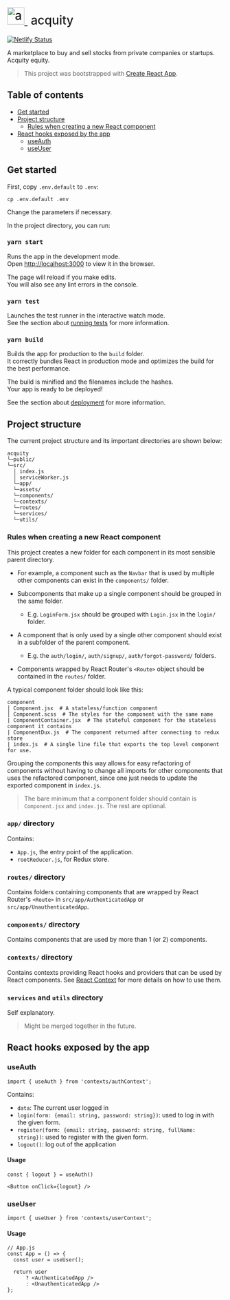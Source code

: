 <h1 style="font-weight:500">
  <a href="https://acquity.netlify.com">
    <img src=https://raw.githubusercontent.com/acquity/web/master/public/apple-touch-icon.png alt="acquity" width=40>
  </a>
  &nbsp;acquity&nbsp;
</h1>

[![Netlify Status](https://api.netlify.com/api/v1/badges/5226f9ce-01c6-4617-80b2-6ca0b796ccbd/deploy-status)](https://app.netlify.com/sites/acquity/deploys)

A marketplace to buy and sell stocks from private companies or startups. Acquity equity.
<br>

> This project was bootstrapped with [Create React App](https://github.com/facebook/create-react-app).

## Table of contents
   * [Get started](#get-started)
   * [Project structure](#project-structure)
       * [Rules when creating a new React component](#rules-when-creating-a-new-react-component)
   * [React hooks exposed by the app](#react-hooks-exposed-by-the-app)
       * [useAuth](#useauth)
       * [useUser](#useuser)

## Get started
First, copy `.env.default` to `.env`:
```
cp .env.default .env
```

Change the parameters if necessary.

In the project directory, you can run:

### `yarn start`

Runs the app in the development mode.<br />
Open [http://localhost:3000](http://localhost:3000) to view it in the browser.

The page will reload if you make edits.<br />
You will also see any lint errors in the console.

### `yarn test`

Launches the test runner in the interactive watch mode.<br />
See the section about [running tests](https://facebook.github.io/create-react-app/docs/running-tests) for more information.

### `yarn build`

Builds the app for production to the `build` folder.<br />
It correctly bundles React in production mode and optimizes the build for the best performance.

The build is minified and the filenames include the hashes.<br />
Your app is ready to be deployed!

See the section about [deployment](https://facebook.github.io/create-react-app/docs/deployment) for more information.

## Project structure
The current project structure and its important directories are shown below:

```
acquity
└─public/
└─src/
  │ index.js    
  │ serviceWorker.js
  └─app/
  └─assets/
  └─components/
  └─contexts/
  └─routes/
  └─services/
  └─utils/
```
### Rules when creating a new React component
This project creates a new folder for each component in its most sensible parent directory. 

* For example, a component such as the `Navbar` that is used by multiple other components can exist in the `components/` folder. 
* Subcomponents that make up a single component should be grouped in the same folder.
    * E.g. `LoginForm.jsx` should be grouped with `Login.jsx` in the `login/` folder.
* A component that is only used by a single other component should exist in a subfolder of the parent component.
    * E.g. the `auth/login/`, `auth/signup/`, `auth/forgot-password/` folders.

* Components wrapped by React Router's `<Route>` object should be contained in the `routes/` folder.

 A typical component folder should look like this:
 
```
component
│ Component.jsx  # A stateless/function component
│ Component.scss  # The styles for the component with the same name
| ComponentContainer.jsx  # The stateful component for the stateless component it contains
| ComponentDux.js  # The component returned after connecting to redux store
| index.js  # A single line file that exports the top level component for use.
 ```
 Grouping the components this way allows for easy refactoring of components without having to change all imports for other components that uses the refactored component, since one just needs to update the exported component in `index.js`.
 
> The bare minimum that a component folder should contain is `Component.jsx` and `index.js`. The rest are optional.

### `app/` directory
Contains:

* `App.js`, the entry point of the application.
* `rootReducer.js`, for Redux store.

### `routes/` directory
Contains folders containing components that are wrapped by React Router's `<Route>` in `src/app/AuthenticatedApp` or `src/app/UnauthenticatedApp`.

### `components/` directory
Contains components that are used by more than 1 (or 2) components.

### `contexts/` directory
Contains contexts providing React hooks and providers that can be used by React components. See [React Context](https://reactjs.org/docs/context.html) for more details on how to use them.

### `services` and `utils` directory
Self explanatory. 
> Might be merged together in the future.


## React hooks exposed by the app
### useAuth
```
import { useAuth } from 'contexts/authContext';
```
Contains:

* `data`: The current user logged in
* `login(form: {email: string, password: string})`: used to log in with the given form.
* `register(form: {email: string, password: string, fullName: string})`: used to register with the given form.
* `logout()`: log out of the application

#### Usage
```
const { logout } = useAuth()

<Button onClick={logout} />
``` 


### useUser
```
import { useUser } from 'contexts/userContext';
```

#### Usage
```
// App.js
const App = () => {
  const user = useUser();

  return user 
      ? <AuthenticatedApp /> 
      : <UnauthenticatedApp />
};
```

